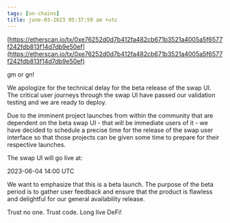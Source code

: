 ```yaml
---
tags: [on-chains]
title: june-03-2023 05:37:59 am +utc
---
```


[https://etherscan.io/tx/0xe76252d0d7b412fa482cb671b3521a4005a5f6577f242fdb813f14d7db9e50ef](https://etherscan.io/tx/0xe76252d0d7b412fa482cb671b3521a4005a5f6577f242fdb813f14d7db9e50ef)

gm or gn!

We apologize for the technical delay for the beta release of the swap UI. The critical user journeys through the swap UI have passed our validation testing and we are ready to deploy.

Due to the imminent project launches from within the community that are dependent on the beta swap UI - that will be immediate users of it - we have decided to schedule a precise time for the release of the swap user interface so that those projects can be given some time to prepare for their respective launches.

The swap UI will go live at:

2023-06-04 14:00 UTC

We want to emphasize that this is a beta launch. The purpose of the beta period is to gather user feedback and ensure that the product is flawless and delightful for our general availability release.

Trust no one. Trust code. Long live DeFi!

